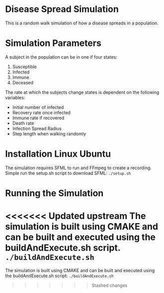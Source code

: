 # Disease Spread Simulation
This is a random walk simulation of how a disease spreads in a population. 

# Simulation Parameters
A subject in the population can be in one if four states:
1. Susceptible
1. Infected
1. Immune
1. Deceased

The rate at which the subjects change states is dependent on the following variables:
* Initial number of infected
* Recovery rate once infected
* Immune rate if recovered
* Death rate
* Infection Spread Radius
* Step length when walking randomly

# Installation Linux Ubuntu
The simulation requires SFML to run and FFmpeg to create a recording. Simple run the setup.sh script to download SFML:
`./setup.sh`

# Running the Simulation
<<<<<<< Updated upstream
The simulation is built using CMAKE and can be built and executed using the buildAndExecute.sh script.
`./buildAndExecute.sh`
=======
The simulation is built using CMAKE and can be built and executed using the buildAndExecute.sh script:
`./buildAndExecute.sh`
>>>>>>> Stashed changes
